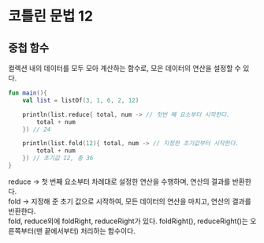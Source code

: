 # 코틀린 문법 12

## 중첩 함수

컬렉션 내의 데이터를 모두 모아 계산하는 함수로, 모은 데이터의 연산을 설정할 수 있다.

```kotlin
fun main(){
    val list = listOf(3, 1, 6, 2, 12)

    println(list.reduce{ total, num -> // 첫번 째 요소부터 시작한다. 
        total + num
    }) // 24

    println(list.fold(12){ total, num -> // 지정한 초기값부터 시작한다. 
        total + num
    }) // 초기값 12, 총 36
}
```

reduce -> 첫 번째 요소부터 차례대로 설정한 연산을 수행하며, 연산의 결과를 반환한다.   
fold -> 지정해 준 초기 값으로 시작하여, 모든 데이터의 연산을 마치고, 연산의 결과를 반환한다.   
fold, reduce외에 foldRight, reduceRight가 있다. foldRight(), reduceRight()는 오른쪽부터(맨 끝에서부터) 처리하는 함수이다.